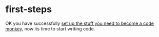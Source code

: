 # first-steps
OK you have successfully [set up the stuff you need to become a code monkey](https://github.com/AuroraCodeMonkeys/GettingStarted), now its time to start writing code.


